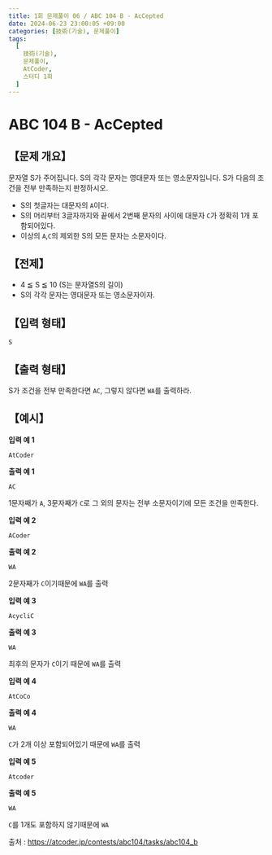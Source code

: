 ```yaml
---
title: 1회 문제풀이 06 / ABC 104 B - AcCepted
date: 2024-06-23 23:00:05 +09:00
categories: [技術(기술), 문제풀이]
tags:
  [
    技術(기술),
    문제풀이,
    AtCoder,
    스터디 1회
  ]
---
```

# ABC 104 B - AcCepted
## 【문제 개요】
문자열 S가 주어집니다. S의 각각 문자는 영대문자 또는 영소문자입니다. S가 다음의 조건을 전부 만족하는지 판정하시오.
- S의 첫글자는 대문자의 `A`이다.
- S의 머리부터 3글자까지와 끝에서 2번째 문자의 사이에 대문자 `C`가 정확히 1개 포함되어있다.
- 이상의 `A`,`C`의 제외한 S의 모든 문자는 소문자이다.

## 【전제】
- 4 ≦ S ≦ 10 (S는 문자열S의 길이)
- S의 각각 문자는 영대문자 또는 영소문자이자.

## 【입력 형태】
```
S
```

## 【출력 형태】
S가 조건을 전부 만족한다면 `AC`, 그렇지 않다면 `WA`를 출력하라.

## 【예시】

**입력 예 1**

```
AtCoder
```

**출력 예 1**

```
AC
```
1문자째가 `A`, 3문자째가 `C`로 그 외의 문자는 전부 소문자이기에 모든 조건을 만족한다.

**입력 예 2**

```
ACoder
```

**출력 예 2**

```
WA
```
2문자째가 `C`이기때문에 `WA`를 출력

**입력 예 3**

```
AcycliC
```

**출력 예 3**

```
WA
```
최후의 문자가 `C`이기 때문에 `WA`를 출력

**입력 예 4**

```
AtCoCo
```

**출력 예 4**

```
WA
```
`C`가 2개 이상 포함되어있기 때문에 `WA`를 출력

**입력 예 5**

```
Atcoder
```

**출력 예 5**

```
WA
```
`C`를 1개도 포함하지 않기때문에 `WA`

출처 : <a href="https://atcoder.jp/contests/abc104/tasks/abc104_b">https://atcoder.jp/contests/abc104/tasks/abc104_b</a> 